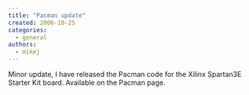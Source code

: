 ```yaml
---
title: "Pacman update"
created: 2006-10-25
categories: 
  - general
authors: 
  - mikej
---
```


Minor update, I have released the Pacman code for the Xilinx Spartan3E Starter Kit board. Available on the Pacman page.
